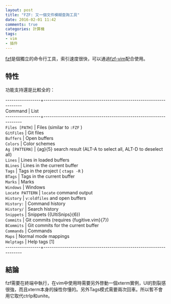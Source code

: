```yaml
---
layout: post
title: "FZF: 又一個文件模糊查詢工具"
date: 2016-02-01 11:42
comments: true
categories: 計算機
tags:
- vim
- 插件
---
```


[fzf](https://github.com/junegunn/fzf)是個獨立的命令行工具，索引速度很快，可以通過[fzf-vim](https://github.com/junegunn/fzf.vim)配合使用。

特性
----

功能支持還是比較全的：

-----------------+-------------------------------------------------------------------  
Command          | List                                                                
-----------------+-------------------------------------------------------------------  
 `Files [PATH]`    | Files (similar to  `:FZF` )  
 `GitFiles`        | Git files  
 `Buffers`         | Open buffers  
 `Colors`          | Color schemes  
 `Ag [PATTERN]`    | {ag}{5} search result (ALT-A to select all, ALT-D to deselect all)  
 `Lines`           | Lines in loaded buffers  
 `BLines`          | Lines in the current buffer  
 `Tags`            | Tags in the project ( `ctags -R` )  
 `BTags`           | Tags in the current buffer  
 `Marks`           | Marks  
 `Windows`         | Windows  
 `Locate PATTERN`  |  `locate`  command output  
 `History`         |  `v:oldfiles`  and open buffers  
 `History:`        | Command history  
 `History/`        | Search history  
 `Snippets`        | Snippets ({UltiSnips}{6})  
 `Commits`         | Git commits (requires {fugitive.vim}{7})  
 `BCommits`        | Git commits for the current buffer  
 `Commands`        | Commands  
 `Maps`            | Normal mode mappings  
 `Helptags`        | Help tags [1]  
-----------------+-------------------------------------------------------------------  

結論
----

fzf需要在終端中執行，在vim中使用時需要另外啓動一個xterm實例，UI的割裂感很強，而且xterm本身的操性你懂的。另外Tags模式需要兩次回車。所以暫不會用它取代ctrlp和unite。
